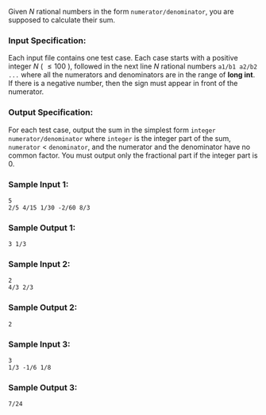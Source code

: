 <!-- Title
Rational Sum (20)
-->
Given $N$ rational numbers in the form `numerator/denominator`, you are
supposed to calculate their sum.

### Input Specification:

Each input file contains one test case. Each case starts with a positive
integer $N$ ( $\le 100$ ), followed in the next line $N$ rational numbers
`a1/b1 a2/b2 ...` where all the numerators and denominators are in the range
of **long int**. If there is a negative number, then the sign must appear in
front of the numerator.

### Output Specification:

For each test case, output the sum in the simplest form `integer
numerator/denominator` where `integer` is the integer part of the sum,
`numerator` $<$ `denominator`, and the numerator and the denominator have no
common factor. You must output only the fractional part if the integer part is
0.

### Sample Input 1:

```
5
2/5 4/15 1/30 -2/60 8/3
```

### Sample Output 1:

```
3 1/3
```

### Sample Input 2:

```
2
4/3 2/3
```

### Sample Output 2:

```
2
```

### Sample Input 3:

```
3
1/3 -1/6 1/8
```

### Sample Output 3:

```
7/24
```
